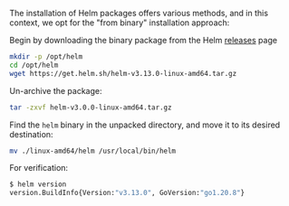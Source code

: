 The installation of Helm packages offers various methods, and in this context, we opt for the "from binary" installation approach:

Begin by downloading the binary package from the Helm [releases](https://github.com/helm/helm/releases) page 

```bash
mkdir -p /opt/helm
cd /opt/helm
wget https://get.helm.sh/helm-v3.13.0-linux-amd64.tar.gz
```

Un-archive the package:

```bash
tar -zxvf helm-v3.0.0-linux-amd64.tar.gz
```

Find the `helm` binary in the unpacked directory, and move it to its desired destination:

```bash
mv ./linux-amd64/helm /usr/local/bin/helm
```

For verification: 

```bash
$ helm version
version.BuildInfo{Version:"v3.13.0", GoVersion:"go1.20.8"}
```
